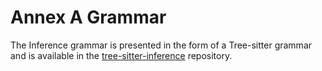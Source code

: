 # Annex A Grammar

The Inference grammar is presented in the form of a Tree-sitter grammar and is available in the [tree-sitter-inference](https://github.com/Inferara/tree-sitter-inference) repository.
